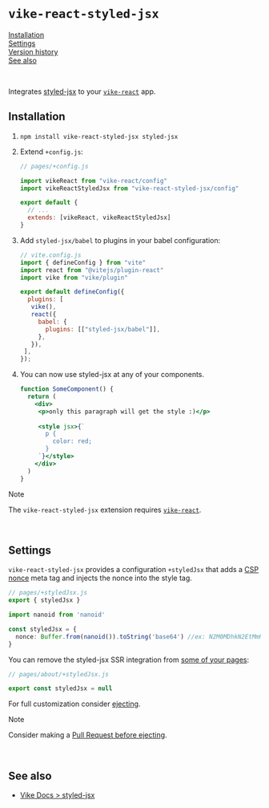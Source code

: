 # `vike-react-styled-jsx`

[Installation](#installation)  
[Settings](#settings)  
[Version history](https://github.com/vikejs/vike-react/blob/main/packages/vike-react-styled-jsx/CHANGELOG.md)  
[See also](#see-also)  

<br/>

Integrates [styled-jsx](https://github.com/vercel/styled-jsx) to your [`vike-react`](https://vike.dev/vike-react) app.

## Installation

1. `npm install vike-react-styled-jsx styled-jsx`
2. Extend `+config.js`:
   ```js
   // pages/+config.js

   import vikeReact from "vike-react/config"
   import vikeReactStyledJsx from "vike-react-styled-jsx/config"

   export default {
     // ...
     extends: [vikeReact, vikeReactStyledJsx]
   }
   ```

3. Add `styled-jsx/babel` to plugins in your babel configuration:
   ```js
   // vite.config.js
   import { defineConfig } from "vite"
   import react from "@vitejs/plugin-react"
   import vike from "vike/plugin"
   
   export default defineConfig({
     plugins: [
      vike(),
      react({
        babel: {
          plugins: [["styled-jsx/babel"]],
        },
      }),
    ],
   });
   ```

4. You can now use styled-jsx at any of your components.
   ```jsx
   function SomeComponent() {
     return (
       <div>
        <p>only this paragraph will get the style :)</p>
        
        <style jsx>{`
          p {
            color: red;
          }
        `}</style>
       </div>
     )
   }
   ```

> [!NOTE]
> The `vike-react-styled-jsx` extension requires [`vike-react`](https://vike.dev/vike-react).

<br/>

## Settings

`vike-react-styled-jsx` provides a configuration `+styledJsx` that adds a [CSP nonce](https://github.com/vercel/styled-jsx?tab=readme-ov-file#content-security-policy) meta tag and injects the nonce into the style tag.

```ts
// pages/+styledJsx.js
export { styledJsx }

import nanoid from 'nanoid'

const styledJsx = {
  nonce: Buffer.from(nanoid()).toString('base64') //ex: N2M0MDhkN2EtMmRkYi00MTExLWFhM2YtNDhkNTc4NGJhMjA3
}
```

You can remove the styled-jsx SSR integration from [some of your pages](https://vike.dev/config#inheritance):

```js
// pages/about/+styledJsx.js

export const styledJsx = null
```

For full customization consider [ejecting](https://vike.dev/eject).

> [!NOTE]
> Consider making a [Pull Request before ejecting](https://vike.dev/eject#when-to-eject).

<br/>

## See also

- [Vike Docs > styled-jsx](https://vike.dev/styled-jsx)
